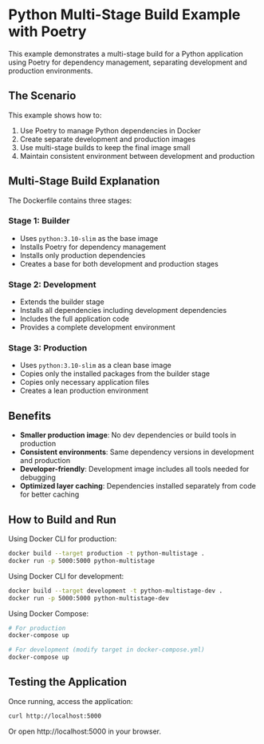# Python Multi-Stage Build Example with Poetry

This example demonstrates a multi-stage build for a Python application using Poetry for dependency management, separating development and production environments.

## The Scenario

This example shows how to:

1. Use Poetry to manage Python dependencies in Docker
2. Create separate development and production images
3. Use multi-stage builds to keep the final image small
4. Maintain consistent environment between development and production

## Multi-Stage Build Explanation

The Dockerfile contains three stages:

### Stage 1: Builder

- Uses `python:3.10-slim` as the base image
- Installs Poetry for dependency management
- Installs only production dependencies
- Creates a base for both development and production stages

### Stage 2: Development

- Extends the builder stage
- Installs all dependencies including development dependencies
- Includes the full application code
- Provides a complete development environment

### Stage 3: Production

- Uses `python:3.10-slim` as a clean base image
- Copies only the installed packages from the builder stage
- Copies only necessary application files
- Creates a lean production environment

## Benefits

- **Smaller production image**: No dev dependencies or build tools in production
- **Consistent environments**: Same dependency versions in development and production
- **Developer-friendly**: Development image includes all tools needed for debugging
- **Optimized layer caching**: Dependencies installed separately from code for better caching

## How to Build and Run

Using Docker CLI for production:

```bash
docker build --target production -t python-multistage .
docker run -p 5000:5000 python-multistage
```

Using Docker CLI for development:

```bash
docker build --target development -t python-multistage-dev .
docker run -p 5000:5000 python-multistage-dev
```

Using Docker Compose:

```bash
# For production
docker-compose up

# For development (modify target in docker-compose.yml)
docker-compose up
```

## Testing the Application

Once running, access the application:

```bash
curl http://localhost:5000
```

Or open http://localhost:5000 in your browser.
